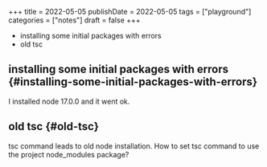 +++
title = 2022-05-05
publishDate = 2022-05-05
tags = ["playground"]
categories = ["notes"]
draft = false
+++

-   installing some initial packages with errors
-   old tsc

<!--more-->


## installing some initial packages with errors {#installing-some-initial-packages-with-errors}

I installed node 17.0.0 and it went ok.


## old tsc {#old-tsc}

tsc command leads to old node installation.
How to set tsc command to use the project node_modules package?